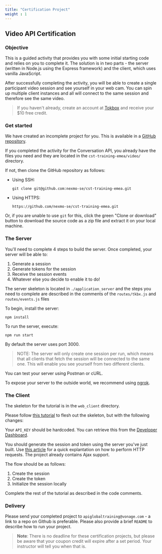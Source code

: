 ```yaml
---
title: "Certification Project"
weight : 1
---
```


## Video API Certification

### Objective

This is a guided activity that provides you with some initial starting code and relies on you to complete it. The solution is in two parts - the server (written in Node.js using the Express framework) and the client, which uses vanilla JavaScript.

After successfully completing the activity, you will be able to create a single participant video session and see yourself in your web cam. You can spin up multiple client instances and all will connect to the same session and therefore see the same video.

> If you haven't already, create an account at [Tokbox](https://tokbox.com) and receive your $10 free credit.


### Get started
We have created an incomplete project for you. This is available in a [GitHub repository](https://github.com/nexmo-se/cst-training-emea/tree/master/video).

If you completed the activity for the Conversation API, you already have the files you need and they are located in the `cst-training-emea/video/` directory.

If not, then clone the GitHub repository as follows:

- Using SSH:

  ```
  git clone git@github.com:nexmo-se/cst-training-emea.git
  ```

- Using HTTPS:

  ```
  https://github.com/nexmo-se/cst-training-emea.git
  ```

Or, if you are unable to use `git` for this, click the green "Clone or download" button to download the source code as a zip file and extract it on your local machine.

### The Server

You'll need to complete 4 steps to build the server. Once completed, your server will be able to:

1. Generate a session
2. Generate tokens for the session
3. Receive the session events
4. Whatever else you decide to enable it to do!

The server skeleton is located in `./application_server` and the steps you need to complete are described in the comments of the `routes/tkbx.js` and `routes/events.js` files

To begin, install the server:

```
npm install
```

To run the server, execute:

```
npm run start
```

By default the server uses port 3000.

> NOTE: The server will only create one session per run, which means that all clients that fetch the session will be connected to the same one. This will enable you see yourself from two different clients.

You can test your server using Postman or cURL.

To expose your server to the outside world, we recommend using [ngrok](basic-concepts/ngrok).

### The Client

The skeleton for the tutorial is in the `web_client` directory.

Please follow [this tutorial](https://tokbox.com/developer/tutorials/web/basic-video-chat/) to flesh out the skeleton, but with the following changes:

Your `API_KEY` should be hardcoded. You can retrieve this from the [Developer Dashboard](https://dashboard.nexmo.com).

You should generate the session and token using the server you've just built. Use [this article](https://www.freecodecamp.org/news/here-is-the-most-popular-ways-to-make-an-http-request-in-javascript-954ce8c95aaa/#jquery-methods) for a quick explantation on how to perform HTTP requests. The project already contains Ajax support.

The flow should be as follows:

1. Create the session
2. Create the token
3. Initialize the session locally

Complete the rest of the tutorial as described in the code comments. 

### Delivery

Please send your completed project to `apiglobaltraining@vonage.com` - a link to a repo on Github is preferable. Please also provide a brief `README` to describe how to run your project.

> **Note**: There is no deadline for these certification projects, but please be aware that your coupon credit will expire after a set period. Your instructor will tell you when that is.